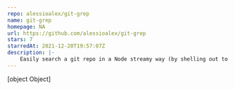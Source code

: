 ```yaml
---
repo: alessioalex/git-grep
name: git-grep
homepage: NA
url: https://github.com/alessioalex/git-grep
stars: 7
starredAt: 2021-12-20T19:57:07Z
description: |-
    Easily search a git repo in a Node streamy way (by shelling out to git-grep(1)).
---
```


[object Object]
